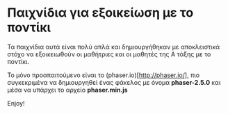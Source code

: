 # Παιχνίδια για εξοικείωση με το ποντίκι

Τα παιχνίδια αυτά είναι πολύ απλά και δημιουργήθηκαν με αποκλειστικά στόχο να εξοικειωθούν οι μαθήτριες και οι μαθητές της Α τάξης με το ποντίκι.

Το μόνο προαπαιτούμενο είναι το (phaser.io)[http://phaser.io/], πιο συγκεκριμένα να δημιουργηθεί ένας φάκελος με όνομα **phaser-2.5.0** και μέσα να υπάρχει το αρχείο **phaser.min.js**

Enjoy!